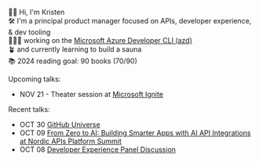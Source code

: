 👋🏻 Hi, I'm Kristen <br>
🛠️ I'm a principal product manager focused on APIs, developer experience, & dev tooling <br>
👩🏻‍💻 working on the [Microsoft Azure Developer CLI (azd)](https://learn.microsoft.com/en-us/azure/developer/azure-developer-cli/) <br>
🪴 and currently learning to build a sauna <br>
📚 2024 reading goal: 90 books (70/90) <br>

Upcoming talks:
- NOV 21 - Theater session at [Microsoft Ignite](https://ignite.microsoft.com/en-US/sessions/0c222358-fd2b-4f6f-b5f2-e113d60eae58)

Recent talks:
- OCT 30 [GitHub Universe](https://reg.githubuniverse.com/flow/github/universe24/attendee-portal/page/sessioncatalog/session/1722975257185001oCrC)
- OCT 09 [From Zero to AI: Building Smarter Apps with AI API Integrations at Nordic APIs Platform Summit](https://nordicapis.com/events/platform-summit-2024/)
- OCT 08 [Developer Experience Panel Discussion](https://nordicapis.com/sessions/developer-experience-panel-discussion/)
